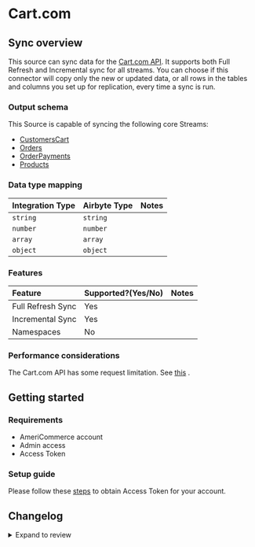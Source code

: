 # Cart.com

## Sync overview

This source can sync data for the [Cart.com API](https://developers.cart.com/docs/rest-api/docs/README.md). It supports both Full Refresh and Incremental sync for all streams. You can choose if this connector will copy only the new or updated data, or all rows in the tables and columns you set up for replication, every time a sync is run.

### Output schema

This Source is capable of syncing the following core Streams:

- [CustomersCart](https://developers.cart.com/docs/rest-api/restapi.json/paths/~1customers/get)
- [Orders](https://developers.cart.com/docs/rest-api/restapi.json/paths/~1orders/get)
- [OrderPayments](https://developers.cart.com/docs/rest-api/restapi.json/paths/~1order_payments/get)
- [Products](https://developers.cart.com/docs/rest-api/restapi.json/paths/~1products/get)

### Data type mapping

| Integration Type | Airbyte Type | Notes |
| :--------------- | :----------- | :---- |
| `string`         | `string`     |       |
| `number`         | `number`     |       |
| `array`          | `array`      |       |
| `object`         | `object`     |       |

### Features

| Feature           | Supported?\(Yes/No\) | Notes |
| :---------------- | :------------------- | :---- |
| Full Refresh Sync | Yes                  |       |
| Incremental Sync  | Yes                  |       |
| Namespaces        | No                   |       |

### Performance considerations

The Cart.com API has some request limitation. See [this](https://developers.cart.com/docs/rest-api/docs/README.md#rate-limiting) .

## Getting started

### Requirements

- AmeriCommerce account
- Admin access
- Access Token

### Setup guide

Please follow these [steps](https://developers.cart.com/docs/rest-api/docs/README.md#setup) to obtain Access Token for your account.

## Changelog

<details>
  <summary>Expand to review</summary>

| Version | Date       | Pull Request                                             | Subject                                                                                |
| :------ | :--------- | :------------------------------------------------------- | :------------------------------------------------------------------------------------- |
| 0.3.21 | 2025-03-29 | [56592](https://github.com/airbytehq/airbyte/pull/56592) | Update dependencies |
| 0.3.20 | 2025-03-22 | [56133](https://github.com/airbytehq/airbyte/pull/56133) | Update dependencies |
| 0.3.19 | 2025-03-08 | [55408](https://github.com/airbytehq/airbyte/pull/55408) | Update dependencies |
| 0.3.18 | 2025-03-01 | [54879](https://github.com/airbytehq/airbyte/pull/54879) | Update dependencies |
| 0.3.17 | 2025-02-22 | [54281](https://github.com/airbytehq/airbyte/pull/54281) | Update dependencies |
| 0.3.16 | 2025-02-15 | [53886](https://github.com/airbytehq/airbyte/pull/53886) | Update dependencies |
| 0.3.15 | 2025-02-01 | [52906](https://github.com/airbytehq/airbyte/pull/52906) | Update dependencies |
| 0.3.14 | 2025-01-25 | [52205](https://github.com/airbytehq/airbyte/pull/52205) | Update dependencies |
| 0.3.13 | 2025-01-18 | [51751](https://github.com/airbytehq/airbyte/pull/51751) | Update dependencies |
| 0.3.12 | 2025-01-11 | [51294](https://github.com/airbytehq/airbyte/pull/51294) | Update dependencies |
| 0.3.11 | 2024-12-28 | [50505](https://github.com/airbytehq/airbyte/pull/50505) | Update dependencies |
| 0.3.10 | 2024-12-21 | [50189](https://github.com/airbytehq/airbyte/pull/50189) | Update dependencies |
| 0.3.9 | 2024-12-14 | [49316](https://github.com/airbytehq/airbyte/pull/49316) | Update dependencies |
| 0.3.8 | 2024-11-25 | [48637](https://github.com/airbytehq/airbyte/pull/48637) | Starting with this version, the Docker image is now rootless. Please note that this and future versions will not be compatible with Airbyte versions earlier than 0.64 |
| 0.3.7 | 2024-11-04 | [43726](https://github.com/airbytehq/airbyte/pull/43726) | Update dependencies |
| 0.3.6 | 2024-06-29 | [40011](https://github.com/airbytehq/airbyte/pull/40011) | Update dependencies |
| 0.3.5 | 2024-04-19 | [37131](https://github.com/airbytehq/airbyte/pull/37131) | Updating to 0.80.0 CDK |
| 0.3.4 | 2024-04-18 | [37131](https://github.com/airbytehq/airbyte/pull/37131) | Manage dependencies with Poetry. |
| 0.3.3 | 2024-04-15 | [37131](https://github.com/airbytehq/airbyte/pull/37131) | Base image migration: remove Dockerfile and use the python-connector-base image |
| 0.3.2 | 2024-04-12 | [37131](https://github.com/airbytehq/airbyte/pull/37131) | schema descriptions |
| 0.3.1 | 2023-11-21 | [32705](https://github.com/airbytehq/airbyte/pull/32705) | Update CDK version |
| 0.3.0 | 2023-11-14 | [23317](https://github.com/airbytehq/airbyte/pull/23317) | Update schemas |
| 0.2.1 | 2023-02-22 | [23317](https://github.com/airbytehq/airbyte/pull/23317) | Remove support for incremental for `order_statuses` stream |
| 0.2.0 | 2022-09-21 | [16612](https://github.com/airbytehq/airbyte/pull/16612) | Source Cart.com: implement Central API Router access method and improve backoff policy |
| 0.1.6 | 2022-07-15 | [14752](https://github.com/airbytehq/airbyte/pull/14752) | Add `order_statuses` stream |
| 0.1.5 | 2021-12-23 | [8434](https://github.com/airbytehq/airbyte/pull/8434) | Update fields in source-connectors specifications |
| 0.1.3 | 2021-08-26 | [5465](https://github.com/airbytehq/airbyte/pull/5465) | Add the end_date option for limitation of the amount of synced data |
| 0.1.2 | 2021-08-23 | [1111](https://github.com/airbytehq/airbyte/pull/1111) | Add `order_items` stream |
| 0.1.0 | 2021-06-08 | [4574](https://github.com/airbytehq/airbyte/pull/4574) | Initial Release |

</details>
